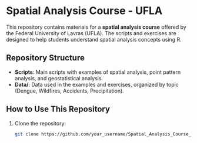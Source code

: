 # Spatial Analysis Course - UFLA

This repository contains materials for a **spatial analysis course** offered by the Federal University of Lavras (UFLA). The scripts and exercises are designed to help students understand spatial analysis concepts using R.

## Repository Structure

- **Scripts**: Main scripts with examples of spatial analysis, point pattern analysis, and geostatistical analysis.
- **Data/**: Data used in the examples and exercises, organized by topic (Dengue, Wildfires, Accidents, Precipitation).

## How to Use This Repository

1. Clone the repository:
   ```bash
   git clone https://github.com/your_username/Spatial_Analysis_Course_UFLA.git

